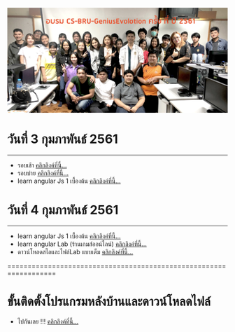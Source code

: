 ![vertical](/backend/images/index.jpg)

# วันที่ 3 กุมภาพันธ์ 2561
------------------
 - รอบเช้า <a href="https://github.com/Darkdion/CS-BRU-GeniusEvolotion-4-61/tree/master/%E0%B8%A3%E0%B8%AD%E0%B8%9A%E0%B9%80%E0%B8%82%E0%B9%89%E0%B8%B2/learnHtml">คลิกลิงค์ที่นี้...</a>
 - รอบบ่าย <a href="https://github.com/Darkdion/CS-BRU-GeniusEvolotion-4-61/tree/master/%E0%B8%A3%E0%B8%AD%E0%B8%9A%E0%B8%9A%E0%B9%88%E0%B8%B2%E0%B8%A2">คลิกลิงค์ที่นี้...</a>
 - learn angular Js 1 เบื้องต้น <a href="https://github.com/Darkdion/CS-BRU-GeniusEvolotion-4-61/tree/master/learn-angular">คลิกลิงค์ที่นี้...</a>

# วันที่ 4 กุมภาพันธ์ 2561
------------------
- learn angular Js 1 เบื้องต้น <a href="https://github.com/Darkdion/CS-BRU-GeniusEvolotion-4-61/tree/master/learn-angular">คลิกลิงค์ที่นี้...</a>
- learn angular Lab (ร้านเกมส์ออน์ไลน์) <a href="https://github.com/Darkdion/CS-BRU-GeniusEvolotion-4-61/tree/master/learn-angular/Lab">คลิกลิงค์ที่นี้...</a>
- ดาวน์โหลดสไลและไฟล์Lab แบบเต็ม <a href="https://drive.google.com/drive/folders/16bq6dB_iGGhJ7NK6VLJdLeBu7-RpSY8T?usp=sharing">คลิกลิงค์ที่นี้...</a>

==================================================================

# ขั้นติดตั้งโปรแกรมหลังบ้านและดาวน์โหลดไฟล์  
  - ไปกันเลย !!! <a href="https://github.com/Darkdion/CS-BRU-GeniusEvolotion-4-61/tree/master/backend">คลิกลิงค์ที่นี้...</a>
